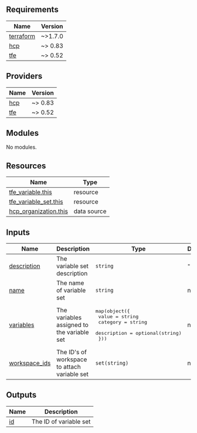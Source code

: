 <!-- BEGINNING OF PRE-COMMIT-TERRAFORM DOCS HOOK -->
## Requirements

| Name | Version |
|------|---------|
| <a name="requirement_terraform"></a> [terraform](#requirement\_terraform) | ~>1.7.0 |
| <a name="requirement_hcp"></a> [hcp](#requirement\_hcp) | ~> 0.83 |
| <a name="requirement_tfe"></a> [tfe](#requirement\_tfe) | ~> 0.52 |

## Providers

| Name | Version |
|------|---------|
| <a name="provider_hcp"></a> [hcp](#provider\_hcp) | ~> 0.83 |
| <a name="provider_tfe"></a> [tfe](#provider\_tfe) | ~> 0.52 |

## Modules

No modules.

## Resources

| Name | Type |
|------|------|
| [tfe_variable.this](https://registry.terraform.io/providers/hashicorp/tfe/latest/docs/resources/variable) | resource |
| [tfe_variable_set.this](https://registry.terraform.io/providers/hashicorp/tfe/latest/docs/resources/variable_set) | resource |
| [hcp_organization.this](https://registry.terraform.io/providers/hashicorp/hcp/latest/docs/data-sources/organization) | data source |

## Inputs

| Name | Description | Type | Default | Required |
|------|-------------|------|---------|:--------:|
| <a name="input_description"></a> [description](#input\_description) | The variable set description | `string` | `""` | no |
| <a name="input_name"></a> [name](#input\_name) | The name of variable set | `string` | n/a | yes |
| <a name="input_variables"></a> [variables](#input\_variables) | The variables assigned to the variable set | <pre>map(object({<br>    value       = string<br>    category    = string<br>    description = optional(string)<br>  }))</pre> | n/a | yes |
| <a name="input_workspace_ids"></a> [workspace\_ids](#input\_workspace\_ids) | The ID's of workspace to attach variable set | `set(string)` | n/a | yes |

## Outputs

| Name | Description |
|------|-------------|
| <a name="output_id"></a> [id](#output\_id) | The ID of variable set |
<!-- END OF PRE-COMMIT-TERRAFORM DOCS HOOK -->
